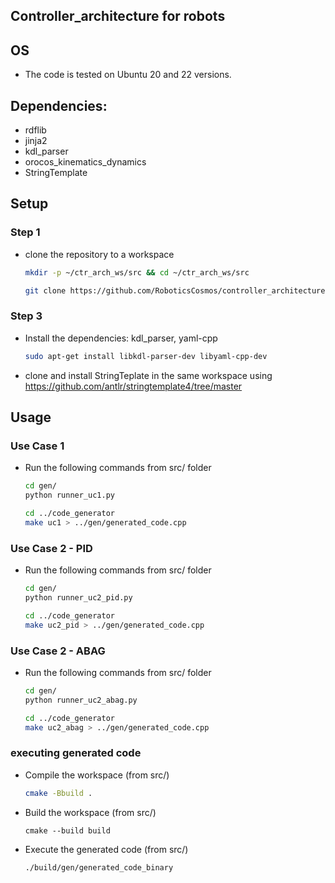## Controller_architecture for robots


## OS
- The code is tested on Ubuntu 20 and 22 versions.

## Dependencies:
- rdflib
- jinja2
- kdl_parser
- orocos_kinematics_dynamics
- StringTemplate

## Setup

### Step 1

- clone the repository to a workspace 

    ```bash
    mkdir -p ~/ctr_arch_ws/src && cd ~/ctr_arch_ws/src

    git clone https://github.com/RoboticsCosmos/controller_architecture.git
    ```

### Step 3

- Install the dependencies: kdl_parser, yaml-cpp

    ```bash
    sudo apt-get install libkdl-parser-dev libyaml-cpp-dev 
    ```
- clone and install StringTeplate in the same workspace using https://github.com/antlr/stringtemplate4/tree/master


## Usage

### Use Case 1

- Run the following commands from src/ folder
    
    ```bash
    cd gen/
    python runner_uc1.py

    cd ../code_generator
    make uc1 > ../gen/generated_code.cpp

    ```

### Use Case 2 - PID

- Run the following commands from src/ folder
    
    ```bash
    cd gen/
    python runner_uc2_pid.py

    cd ../code_generator
    make uc2_pid > ../gen/generated_code.cpp

    ```

### Use Case 2 - ABAG

- Run the following commands from src/ folder
    
    ```bash
    cd gen/
    python runner_uc2_abag.py

    cd ../code_generator
    make uc2_abag > ../gen/generated_code.cpp

    ```

### executing generated code

- Compile the workspace (from src/)

    ```bash
    cmake -Bbuild .

    ```

- Build the workspace (from src/)

    ```
    cmake --build build

    ```

- Execute the generated code (from src/)
  
    ```
    ./build/gen/generated_code_binary

    ```